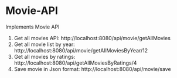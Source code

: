# Movie-API
Implements Movie API

1) Get all movies API: http://localhost:8080/api/movie/getAllMovies
2) Get all movie list by year: http://localhost:8080/api/movie/getAllMoviesByYear/12
3) Get all movies by ratings: http://localhost:8080/api/getAllMoviesByRatings/4
4) Save movie in Json format: http://localhost:8080/api/movie/save
